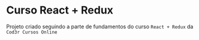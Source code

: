 # Curso React + Redux 

Projeto criado seguindo a parte de fundamentos do curso `React + Redux` da `Cod3r Cursos Online`
